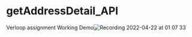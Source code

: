 # getAddressDetail_API
Verloop assignment
Working Demo![Recording 2022-04-22 at 01 07 33](https://user-images.githubusercontent.com/80151279/164539782-32b59f0c-a7c7-4236-83d3-1d0ddc1c576d.gif)

